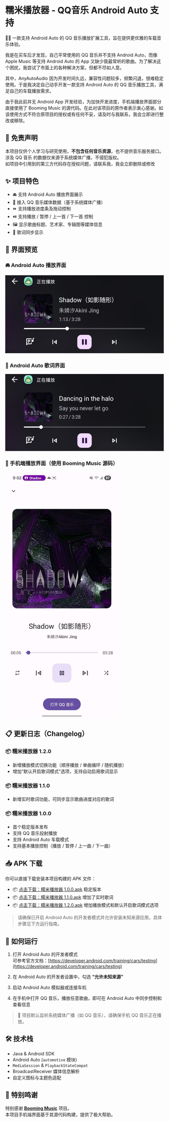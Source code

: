 # 糯米播放器 - QQ音乐 Android Auto 支持

🚗🎶 一款支持 Android Auto 的 QQ 音乐播放扩展工具，旨在提供更优雅的车载音乐体验。  

我是在买车后才发现，自己平常使用的 QQ 音乐并不支持 Android Auto，而像 Apple Music 等支持 Android Auto 的 App 又缺少我最常听的歌曲。为了解决这个困扰，我尝试了市面上的各种解决方案，但都不尽如人意。  

其中，AnyAutoAudio 因为开发时间久远，兼容性问题较多，频繁闪退，很难稳定使用。于是我决定自己动手开发一款支持 Android Auto 的 QQ 音乐播放工具，满足自己的车载播放需求。  

由于我此前并无 Android App 开发经验，为加快开发进度，手机端播放界面部分直接使用了 Booming Music 的源代码。在此对该项目的原作者表示衷心感谢。如该使用方式不符合原项目的授权或有任何不妥，请及时与我联系，我会立即进行整改或移除。

## 📄 免责声明

本项目仅供个人学习与研究使用，**不包含任何音乐资源**，也不提供音乐服务接口。涉及 QQ 音乐 的数据仅来源于系统媒体广播，不侵犯版权。  
如项目中引用到的第三方代码存在授权问题，请联系我，我会立即删除或修改

## ✨ 项目特色

- 🚘 支持 Android Auto 播放界面展示
- 🎵 接入 QQ 音乐媒体数据（基于系统媒体广播）
- ⏩ 支持播放进度条及拖动控制
- ⏯️ 支持播放 / 暂停 / 上一首 / 下一首 控制
- 🖼️ 显示歌曲标题、艺术家、专辑图等媒体信息
- 📝 歌词同步显示

## 📸 界面预览

### 🚘 Android Auto 播放界面

![Android Auto 播放界面](screenshot/auto.jpg)
### 📝 Android Auto 歌词界面

![Android Auto 歌词界面](screenshot/lyrics.jpg)

<h3>📱 手机端播放界面（使用 Booming Music 源码）</h3>
<img src="screenshot/mobile.jpg" width="360"/>

## 📋 更新日志（Changelog）

### 📦 糯米播放器 1.2.0
- 新增播放模式切换功能（顺序播放 / 单曲循环 / 随机播放）  
- 增加“默认开启歌词模式”选项，支持自动启用歌词显示  

### 📦 糯米播放器 1.1.0
- 新增实时歌词功能，可同步显示歌曲进度对应的歌词  

### 📦 糯米播放器 1.0.0
- 首个稳定版本发布  
- 支持 QQ 音乐投射播放  
- 支持 Android Auto 车载模式  
- 支持基本播放控制（播放 / 暂停 / 上一曲 / 下一曲）

## 📥 APK 下载

你可以直接下载安装本项目构建的 APK 文件：

- 📦 [点击下载：糯米播放器 1.0.0.apk](https://github.com/charlottejas/NuomiPlayer/raw/main/糯米播放器%201.0.0.apk) 稳定版本
- 📦 [点击下载：糯米播放器 1.1.0.apk](https://github.com/charlottejas/NuomiPlayer/raw/main/糯米播放器1.1.0.apk) 增加了实时歌词
- 📦 [点击下载：糯米播放器 1.2.0.apk](https://github.com/charlottejas/NuomiPlayer/raw/main/糯米播放器1.2.0.apk) 增加播放模式和默认开启歌词模式选项

> 请确保已开启 Android Auto 的开发者模式并允许安装未知来源应用，具体步骤见下方运行指南。


## 🚀 如何运行

1. 打开 Android Auto 的开发者模式  
   可参考官方文档：[https://developer.android.com/training/cars/testing](https://developer.android.com/training/cars/testing)

2. 在 Android Auto 的开发者设置中，勾选 **“允许未知来源”**

3. 启动 Android Auto 模拟器或连接车机

4. 在手机中打开 QQ 音乐，播放任意歌曲，即可在 Android Auto 中同步控制和查看信息

> 🧪 项目默认监听系统媒体广播（如 QQ 音乐），请确保手机 QQ 音乐正在播放。

## 🛠️ 技术栈

- Java & Android SDK
- Android Auto (`automotive` 模块)
- `MediaSession` & `PlaybackStateCompat`
- BroadcastReceiver 媒体信息解析
- 自定义图标与主题色适配

## 🙏 特别鸣谢

特别感谢 [**Booming Music**](https://github.com/mardous/BoomingMusic) 项目。  
本项目手机端界面基于其源代码构建，提供了极大帮助。


